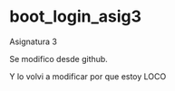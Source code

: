 # boot_login_asig3
Asignatura 3

Se modifico desde github.

Y lo volvi a modificar por que estoy LOCO
